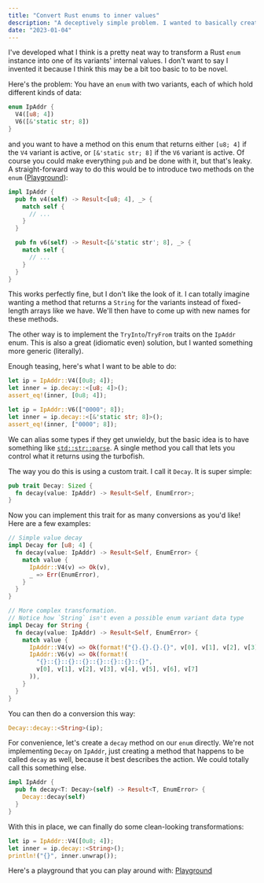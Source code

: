 ```yaml
---
title: "Convert Rust enums to inner values"
description: "A deceptively simple problem. I wanted to basically create a method on a Rust Enum that has different return types based on the active enum variant. The solution I came up with works in the same way as `std::str::parse` does. Very powerful and extensible."
date: "2023-01-04"
---
```


I've developed what I think is a pretty neat way to transform a Rust `enum` instance
into one of its variants' internal values. I don't want to say I invented it because
I think this may be a bit too basic to to be novel.

Here's the problem: You have an `enum` with two variants, each of which hold different
kinds of data:

```rust
enum IpAddr {
  V4([u8; 4])
  V6([&'static str; 8])
}
```

and you want to have a method on this enum that returns either `[u8; 4]` if the `V4`
variant is active, or `[&'static str; 8]` if the `V6` variant is active. Of course you
could make everything `pub` and be done with it, but that's leaky. A straight-forward
way to do this would be to introduce two methods on the `enum` ([Playground](https://play.rust-lang.org/?version=stable&mode=debug&edition=2021&gist=0c03e5ba4dc13806f2604bd753ca9ca1)):

```rust
impl IpAddr {
  pub fn v4(self) -> Result<[u8; 4], _> {
    match self {
      // ...
    }
  }

  pub fn v6(self) -> Result<[&'static str'; 8], _> {
    match self {
      // ...
    }
  }
}
```

This works perfectly fine, but I don't like the look of it. I can totally imagine
wanting a method that returns a `String` for the variants instead of fixed-length
arrays like we have. We'll then have to come up with new names for these methods.

The other way is to implement the `TryInto`/`TryFrom` traits on the `IpAddr` enum.
This is also a great (idiomatic even) solution, but I wanted something more generic
(literally).

Enough teasing, here's what I want to be able to do:

```rust
let ip = IpAddr::V4([0u8; 4]);
let inner = ip.decay::<[u8; 4]>();
assert_eq!(inner, [0u8; 4]);

let ip = IpAddr::V6(["0000"; 8]);
let inner = ip.decay::<[&'static str; 8]>();
assert_eq!(inner, ["0000"; 8]);
```

We can alias some types if they get unwieldy, but the basic idea is to have something
like [`std::str::parse`](https://doc.rust-lang.org/stable/std/primitive.str.html#method.parse).
A single method you call that lets you control what it returns using the turbofish.

The way you do this is using a custom trait. I call it `Decay`. It is super simple:

```rust
pub trait Decay: Sized {
  fn decay(value: IpAddr) -> Result<Self, EnumError>;
}
```

Now you can implement this trait for as many conversions as you'd like! Here are
a few examples:

```rust
// Simple value decay
impl Decay for [u8; 4] {
  fn decay(value: IpAddr) -> Result<Self, EnumError> {
    match value {
      IpAddr::V4(v) => Ok(v),
      _ => Err(EnumError),
    }
  }
}

// More complex transformation.
// Notice how `String` isn't even a possible enum variant data type
impl Decay for String {
  fn decay(value: IpAddr) -> Result<Self, EnumError> {
    match value {
      IpAddr::V4(v) => Ok(format!("{}.{}.{}.{}", v[0], v[1], v[2], v[3])),
      IpAddr::V6(v) => Ok(format!(
        "{}::{}::{}::{}::{}::{}::{}::{}",
        v[0], v[1], v[2], v[3], v[4], v[5], v[6], v[7]
      )),
    }
  }
}
```

You can then do a conversion this way:

```rust
Decay::decay::<String>(ip);
```

For convenience, let's create a `decay` method on our `enum` directly. We're not
implementing `Decay` on `IpAddr`, just creating a method that happens to be called
`decay` as well, because it best describes the action. We could totally call this
something else.

```rust
impl IpAddr {
  pub fn decay<T: Decay>(self) -> Result<T, EnumError> {
    Decay::decay(self)
  }
}
```

With this in place, we can finally do some clean-looking transformations:

```rust
let ip = IpAddr::V4([0u8; 4]);
let inner = ip.decay::<String>();
println!("{}", inner.unwrap());
```

Here's a playground that you can play around with: [Playground](https://play.rust-lang.org/?version=stable&mode=debug&edition=2021&gist=74ccec023f2353c08799738660fc54fc)
